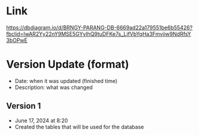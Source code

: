 # Link
https://dbdiagram.io/d/BRNGY-PARANG-DB-6669ad22a179551be6b55426?fbclid=IwAR2Yy22nY9MSE5GYyIhQ9tuDFKe7s_LifVbYqHa3Fmvjiw9NdRfsY3bOPwE

# Version Update (format)
- Date: when it was updated (finished time)
- Description: what was changed

## Version 1
- June 17, 2024 at 8:20
- Created the tables that will be used for the database